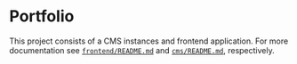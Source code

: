 # Portfolio

This project consists of a CMS instances and frontend application. For more documentation see [`frontend/README.md`](frontend/README.MD) and [`cms/README.md`](cms/README.MD), respectively.
